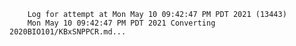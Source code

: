         Log for attempt at Mon May 10 09:42:47 PM PDT 2021 (13443)
        Mon May 10 09:42:47 PM PDT 2021 Converting 2020BIO101/KBxSNPPCR.md...
